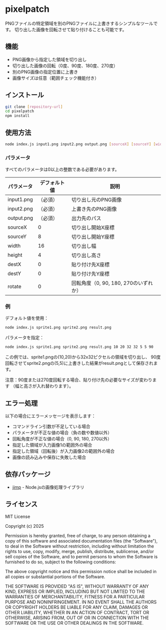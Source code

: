 # pixelpatch

PNGファイルの特定領域を別のPNGファイルに上書きするシンプルなツールです。
切り出した画像を回転させて貼り付けることも可能です。

## 機能

- PNG画像から指定した領域を切り出し
- 切り出した画像の回転（0度、90度、180度、270度）
- 別のPNG画像の指定位置に上書き
- 画像サイズは任意（範囲チェック機能付き）

## インストール

```bash
git clone [repository-url]
cd pixelpatch
npm install
```

## 使用方法

```bash
node index.js input1.png input2.png output.png [sourceX] [sourceY] [width] [height] [destX] [destY] [rotate]
```

### パラメータ

すべてのパラメータは0以上の整数である必要があります。

| パラメータ | デフォルト値 | 説明 |
|------------|--------------|------|
| input1.png | （必須）     | 切り出し元のPNG画像 |
| input2.png | （必須）     | 上書き先のPNG画像 |
| output.png | （必須）     | 出力先のパス |
| sourceX    | 0           | 切り出し開始X座標 |
| sourceY    | 8           | 切り出し開始Y座標 |
| width      | 16          | 切り出し幅 |
| height     | 4           | 切り出し高さ |
| destX      | 0           | 貼り付け先X座標 |
| destY      | 0           | 貼り付け先Y座標 |
| rotate     | 0           | 回転角度（0, 90, 180, 270のいずれか） |

### 例

デフォルト値を使用：
```bash
node index.js sprite1.png sprite2.png result.png
```

パラメータを指定：
```bash
node index.js sprite1.png sprite2.png result.png 10 20 32 32 5 5 90
```

この例では、sprite1.pngの(10,20)から32x32ピクセルの領域を切り出し、
90度回転させてsprite2.pngの(5,5)に上書きした結果がresult.pngとして保存されます。

注意：90度または270度回転する場合、貼り付け先の必要なサイズが変わります
（幅と高さが入れ替わります）。

## エラー処理

以下の場合にエラーメッセージを表示します：

- コマンドライン引数が不足している場合
- パラメータが不正な値の場合（負の数や数値以外）
- 回転角度が不正な値の場合（0, 90, 180, 270以外）
- 指定した領域が入力画像1の範囲外の場合
- 指定した領域（回転後）が入力画像2の範囲外の場合
- 画像の読み込みや保存に失敗した場合

## 依存パッケージ

- [jimp](https://github.com/oliver-moran/jimp) - Node.jsの画像処理ライブラリ

## ライセンス

MIT License

Copyright (c) 2025

Permission is hereby granted, free of charge, to any person obtaining a copy
of this software and associated documentation files (the "Software"), to deal
in the Software without restriction, including without limitation the rights
to use, copy, modify, merge, publish, distribute, sublicense, and/or sell
copies of the Software, and to permit persons to whom the Software is
furnished to do so, subject to the following conditions:

The above copyright notice and this permission notice shall be included in all
copies or substantial portions of the Software.

THE SOFTWARE IS PROVIDED "AS IS", WITHOUT WARRANTY OF ANY KIND, EXPRESS OR
IMPLIED, INCLUDING BUT NOT LIMITED TO THE WARRANTIES OF MERCHANTABILITY,
FITNESS FOR A PARTICULAR PURPOSE AND NONINFRINGEMENT. IN NO EVENT SHALL THE
AUTHORS OR COPYRIGHT HOLDERS BE LIABLE FOR ANY CLAIM, DAMAGES OR OTHER
LIABILITY, WHETHER IN AN ACTION OF CONTRACT, TORT OR OTHERWISE, ARISING FROM,
OUT OF OR IN CONNECTION WITH THE SOFTWARE OR THE USE OR OTHER DEALINGS IN THE
SOFTWARE.